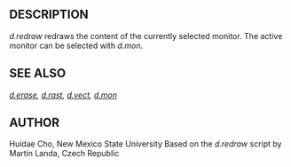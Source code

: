 ## DESCRIPTION

*d.redraw* redraws the content of the currently selected monitor. The
active monitor can be selected with *d.mon*.

## SEE ALSO

*[d.erase](d.erase.md), [d.rast](d.rast.md), [d.vect](d.vect.md),
[d.mon](d.mon.md)*

## AUTHOR

Huidae Cho, New Mexico State University
Based on the *d.redraw* script by Martin Landa, Czech Republic
